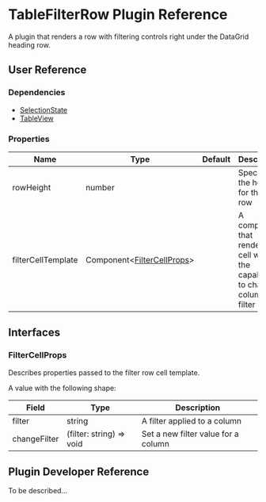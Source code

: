 # TableFilterRow Plugin Reference

A plugin that renders a row with filtering controls right under the DataGrid heading row.

## User Reference

### Dependencies

- [SelectionState](selection-state.md)
- [TableView](table-view.md)

### Properties

Name | Type | Default | Description
-----|------|---------|------------
rowHeight | number | | Specifies the height for the filter row
filterCellTemplate | Component&lt;[FilterCellProps](#filter-cell-props)&gt; | | A component that renders a cell with the capability to change a column filter

## Interfaces

### <a name="filter-cell-props"></a>FilterCellProps

Describes properties passed to the filter row cell template.

A value with the following shape:

Field | Type | Description
------|------|------------
filter | string | A filter applied to a column
changeFilter | (filter: string) => void | Set a new filter value for a column

## Plugin Developer Reference

To be described...
